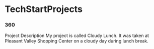 # TechStartProjects
### 360
Project Description
My project is called Cloudy Lunch. It was taken at Pleasant Valley Shopping Center on a cloudy day during lunch break.

<script src='//vizor.io/static/scripts/vizor-360-embed.js' data-vizorurl='//vizor.io/embed/kaycarpenter/cloudylunch'></script>
